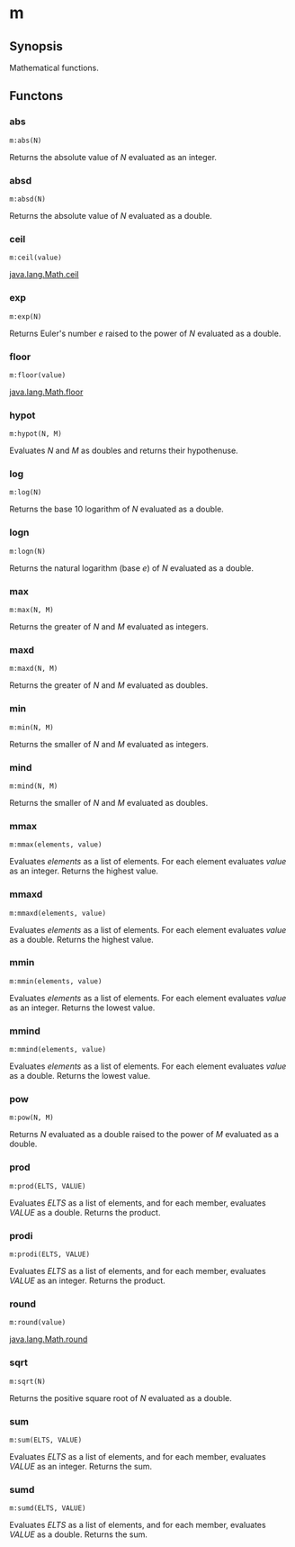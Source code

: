 <h1 class="library">m</h1>

## Synopsis

Mathematical functions.

## Functons

<a name="abs">

### abs

`m:abs(N)`

Returns the absolute value of *N* evaluated as an integer.

<a name="absd">

### absd

`m:absd(N)`

Returns the absolute value of *N* evaluated as a double.

<a name="ceil">

### ceil

`m:ceil(value)`

[java.lang.Math.ceil](file:///home/rbossy/dist/jdk1.7.0_71/docs/api/java/lang/Math.html#ceil(double))

<a name="exp">

### exp

`m:exp(N)`

Returns Euler's number *e* raised to the power of *N* evaluated as a double.

<a name="floor">

### floor

`m:floor(value)`

[java.lang.Math.floor](file:///home/rbossy/dist/jdk1.7.0_71/docs/api/java/lang/Math.html#ceil(double))

<a name="hypot">

### hypot

`m:hypot(N, M)`

Evaluates *N* and *M* as doubles and returns their hypothenuse.

<a name="log">

### log

`m:log(N)`

Returns the base 10 logarithm of *N* evaluated as a double.

<a name="logn">

### logn

`m:logn(N)`

Returns the natural logarithm (base *e*) of *N* evaluated as a double.

<a name="max">

### max

`m:max(N, M)`

Returns the greater of *N* and *M* evaluated as integers.

<a name="maxd">

### maxd

`m:maxd(N, M)`

Returns the greater of *N* and *M* evaluated as doubles.

<a name="min">

### min

`m:min(N, M)`

Returns the smaller of *N* and *M* evaluated as integers.

<a name="mind">

### mind

`m:mind(N, M)`

Returns the smaller of *N* and *M* evaluated as doubles.

<a name="mmax">

### mmax

`m:mmax(elements, value)`

Evaluates *elements* as a list of elements. For each element evaluates *value* as an integer. Returns the highest value.

<a name="mmaxd">

### mmaxd

`m:mmaxd(elements, value)`

Evaluates *elements* as a list of elements. For each element evaluates *value* as a double. Returns the highest value.

<a name="mmin">

### mmin

`m:mmin(elements, value)`

Evaluates *elements* as a list of elements. For each element evaluates *value* as an integer. Returns the lowest value.

<a name="mmind">

### mmind

`m:mmind(elements, value)`

Evaluates *elements* as a list of elements. For each element evaluates *value* as a double. Returns the lowest value.

<a name="pow">

### pow

`m:pow(N, M)`

Returns *N* evaluated as a double raised to the power of *M* evaluated as a double.

<a name="prod">

### prod

`m:prod(ELTS, VALUE)`

Evaluates *ELTS* as a list of elements, and for each member, evaluates *VALUE* as a double. Returns the product.

<a name="prodi">

### prodi

`m:prodi(ELTS, VALUE)`

Evaluates *ELTS* as a list of elements, and for each member, evaluates *VALUE* as an integer. Returns the product.

<a name="round">

### round

`m:round(value)`

[java.lang.Math.round](file:///home/rbossy/dist/jdk1.7.0_71/docs/api/java/lang/Math.html#ceil(double))

<a name="sqrt">

### sqrt

`m:sqrt(N)`

Returns the positive square root of *N* evaluated as a double.

<a name="sum">

### sum

`m:sum(ELTS, VALUE)`

Evaluates *ELTS* as a list of elements, and for each member, evaluates *VALUE* as an integer. Returns the sum.

<a name="sumd">

### sumd

`m:sumd(ELTS, VALUE)`

Evaluates *ELTS* as a list of elements, and for each member, evaluates *VALUE* as a double. Returns the sum.

